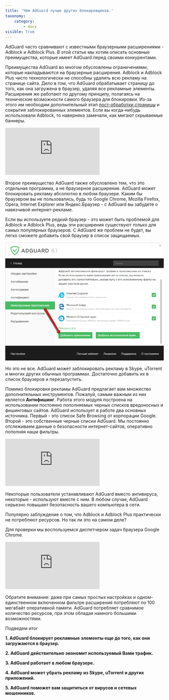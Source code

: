 ```yaml
---
title: 'Чем AdGuard лучше других блокировщиков.'
taxonomy:
    category:
        - docs
visible: true
---
```


AdGuard часто сравнивают с известными браузерными расширениями - Adblock и Adblock Plus. В этой статье мы хотим описать основные преимущества, которые имеет AdGuard перед своими конкурентами.

Преимущества AdGuard во многом обусловлены ограничениями, которые накладываются на браузерные расширения. Adblock и Adblock Plus чисто технологически не способны удалить всю рекламу на странице сайта. Дело в том, что AdGuard обрабатывает страницу до того, как она загружена в браузер, удаляя все рекламные элементы. Расширения же работают по другому принципу, полагаясь на технические возможности самого браузера для блокировки. Из-за этого им необходим дополнительный этап [пост-обработки страницы](http://adguard.com/ru/how-ads-blocked.html#cosmetic) и сокрытия заблокированных элементов. Если вы когда-нибудь использовали Adblock, то наверняка замечали, как мигают скрываемые баннеры.

![](https://images.adguard.com/public.php?service=files&t=cb20278f6f7926898361e131b24d7fbc&download)

Второе преимущество AdGuard также обусловлено тем, что это отдельная программа, а не браузерное расширение. AdGuard может блокировать рекламу абсолютно в любом браузере. Каким бы браузером вы не пользовались, будь то Google Chrome, Mozilla Firefox, Opera, Internet Explorer или Яндекс.Браузер - с AdGuard вы забудете о навязчивой интернет-рекламе.

Если вы используете редкий браузер - это может быть проблемой для Adblock и Adblock Plus, ведь эти расширения существуют только для самых популярных браузеров. С AdGuard же проблем не будет, вы легко сможете добавить свой браузер в список защищаемых.

![](addapp.png)

Но это не все. AdGuard может заблокировать рекламу в Skype, uTorrent и многих других обычных программах. Достаточно добавить их в список браузеров и перезапустить.

Помимо блокировки рекламы AdGuard предлагает вам множество дополнительных инструментов. Пожалуй, самым важным из них является **Антифишинг**. Работа этого модуля построена на использовании постоянно пополняемых черных списков вредоносных и фишинговых сайтов. AdGuard использует в работе два основных источника. Первый - это список Safe Browsing от корпорации Google. Второй - это собственные черные списки AdGuard. Мы постоянно отслеживаем данные о безопасности интернет-сайтов, оперативно пополняя наши фильтры.

![](https://images.adguard.com/public.php?service=files&t=d03a0c05b467eb931cdb2eca32268d32&download)

Некоторые пользователи устанавливают AdGuard вместо антивируса, некоторые - используют вместе с ним. В любом случае, AdGuard серьезно повышает безопасность вашего компьютера в сети.

Популярно заблуждение о том, что Adblock и Adblock Plus практически не потребляют ресурсов. Но так ли это на самом деле?

Для проверки мы воспользуемся диспетчером задач браузера Google Chrome.

![](https://images.adguard.com/public.php?service=files&t=e68521d76558d7eafc699b472f1579ec&download)

Обратите внимание: даже при самых простых настройках и одном-единственном включенном фильтре расширения потребляют по 100 мегабайт оперативной памяти. AdGuard потребляет сравнимое количество ресурсов, при этом обладая намного большими возможностями.

Подведем итог

**1. AdGuard блокирует рекламные элементы еще до того, как они загружаются в браузер.**

**2. AdGuard действительно экономит используемый Вами трафик.**

**3. AdGuard работает в любом браузере.**

**4. AdGuard может убрать рекламу из Skype, uTorrent и других приложений.**

**5. AdGuard поможет вам защититься от вирусов и сетевых мошенников.**